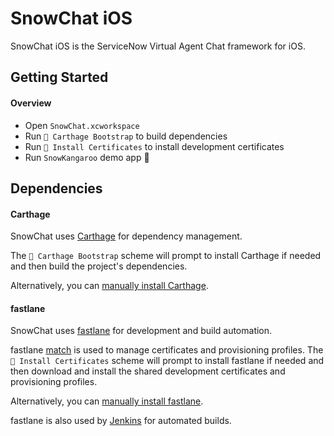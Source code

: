 # SnowChat iOS

SnowChat iOS is the ServiceNow Virtual Agent Chat framework for iOS.

## Getting Started

#### Overview
- Open `SnowChat.xcworkspace`
- Run `🎯 Carthage Bootstrap` to build dependencies
- Run `🎯 Install Certificates` to install development certificates
- Run `SnowKangaroo` demo app 🎉

## Dependencies

#### Carthage
SnowChat uses [Carthage](https://github.com/Carthage/Carthage) for dependency management. 

The `🎯 Carthage Bootstrap` scheme will prompt to install Carthage if needed and then build the project's dependencies. 

Alternatively, you can [manually install Carthage](https://github.com/Carthage/Carthage/#installing-carthage).

#### fastlane
SnowChat uses [fastlane](https://fastlane.tools) for development and build automation.

fastlane [match](https://docs.fastlane.tools/actions/match) is used to manage certificates and provisioning profiles. The `🎯 Install Certificates` scheme will prompt to install fastlane if needed and then download and install the shared development certificates and provisioning profiles.

Alternatively, you can [manually install fastlane](https://docs.fastlane.tools/getting-started/ios/setup/#choose-your-installation-method).

fastlane is also used by [Jenkins](https://jenkins-charlie.lab3.service-now.com/job/mobile/job/SnowKangaroo-iOS/) for automated builds.
